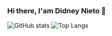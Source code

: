 ### Hi there, I'am Didney Nieto  👋

![GitHub stats](https://github-readme-stats.vercel.app/api?username=didneyn&show_icons=true&theme=tokyonight)
![Top Langs](https://github-readme-stats.vercel.app/api/top-langs/?username=didneyn&layout=compact&show_icons=true&theme=tokyonight)
